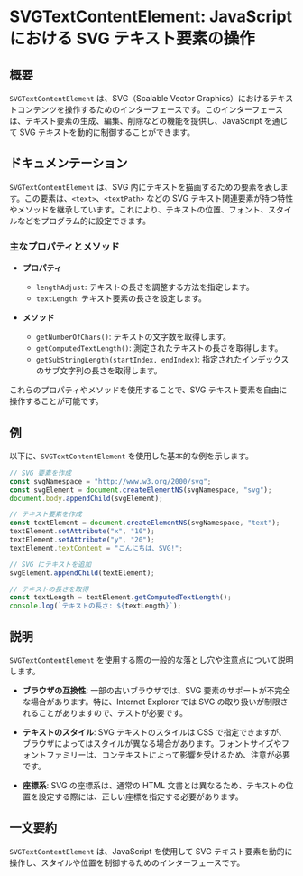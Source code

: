 <!--
Meta Description: # SVGTextContentElement: JavaScript における SVG テキスト要素の操作 ## 概要 `SVGTextContentElement` は、SVG（Scalable Vector Graphics）におけるテキストコンテンツを操作するためのインターフェースです。この...
Meta Keywords: svg, svgtextcontentelement, textelement, javascript, const
-->

# SVGTextContentElement: JavaScript における SVG テキスト要素の操作

## 概要
`SVGTextContentElement` は、SVG（Scalable Vector Graphics）におけるテキストコンテンツを操作するためのインターフェースです。このインターフェースは、テキスト要素の生成、編集、削除などの機能を提供し、JavaScript を通じて SVG テキストを動的に制御することができます。

## ドキュメンテーション
`SVGTextContentElement` は、SVG 内にテキストを描画するための要素を表します。この要素は、`<text>`、`<textPath>` などの SVG テキスト関連要素が持つ特性やメソッドを継承しています。これにより、テキストの位置、フォント、スタイルなどをプログラム的に設定できます。

### 主なプロパティとメソッド
- **プロパティ**
  - `lengthAdjust`: テキストの長さを調整する方法を指定します。
  - `textLength`: テキスト要素の長さを設定します。

- **メソッド**
  - `getNumberOfChars()`: テキストの文字数を取得します。
  - `getComputedTextLength()`: 測定されたテキストの長さを取得します。
  - `getSubStringLength(startIndex, endIndex)`: 指定されたインデックスのサブ文字列の長さを取得します。

これらのプロパティやメソッドを使用することで、SVG テキスト要素を自由に操作することが可能です。

## 例
以下に、`SVGTextContentElement` を使用した基本的な例を示します。

```javascript
// SVG 要素を作成
const svgNamespace = "http://www.w3.org/2000/svg";
const svgElement = document.createElementNS(svgNamespace, "svg");
document.body.appendChild(svgElement);

// テキスト要素を作成
const textElement = document.createElementNS(svgNamespace, "text");
textElement.setAttribute("x", "10");
textElement.setAttribute("y", "20");
textElement.textContent = "こんにちは、SVG!";

// SVG にテキストを追加
svgElement.appendChild(textElement);

// テキストの長さを取得
const textLength = textElement.getComputedTextLength();
console.log(`テキストの長さ: ${textLength}`);
```

## 説明
`SVGTextContentElement` を使用する際の一般的な落とし穴や注意点について説明します。

- **ブラウザの互換性**: 一部の古いブラウザでは、SVG 要素のサポートが不完全な場合があります。特に、Internet Explorer では SVG の取り扱いが制限されることがありますので、テストが必要です。
  
- **テキストのスタイル**: SVG テキストのスタイルは CSS で指定できますが、ブラウザによってはスタイルが異なる場合があります。フォントサイズやフォントファミリーは、コンテキストによって影響を受けるため、注意が必要です。

- **座標系**: SVG の座標系は、通常の HTML 文書とは異なるため、テキストの位置を設定する際には、正しい座標を指定する必要があります。

## 一文要約
`SVGTextContentElement` は、JavaScript を使用して SVG テキスト要素を動的に操作し、スタイルや位置を制御するためのインターフェースです。